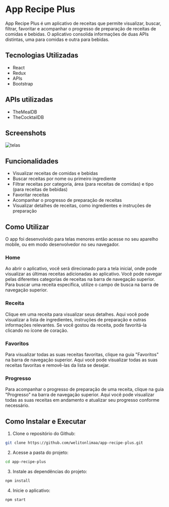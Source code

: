 # App Recipe Plus
App Recipe Plus é um aplicativo de receitas que permite visualizar, buscar, filtrar, favoritar e acompanhar o progresso de preparação de receitas de comidas e bebidas. O aplicativo consolida informações de duas APIs distintas, uma para comidas e outra para bebidas.

## Tecnologias Utilizadas
* React
* Redux
* APIs
* Bootstrap

## APIs utilizadas
* TheMealDB
* TheCocktailDB

## Screenshots

![telas](https://user-images.githubusercontent.com/108986668/235554449-68e7340d-486c-4b0d-beea-c944b642e411.png)

## Funcionalidades
* Visualizar receitas de comidas e bebidas
* Buscar receitas por nome ou primeiro ingrediente
* Filtrar receitas por categoria, área (para receitas de comidas) e tipo (para receitas de bebidas)
* Favoritar receitas
* Acompanhar o progresso de preparação de receitas
* Visualizar detalhes de receitas, como ingredientes e instruções de preparação

## Como Utilizar
O app foi desenvolvido para telas menores então acesse no seu aparelho mobile, ou em modo desenvolvedor no seu navegador.
### Home
Ao abrir o aplicativo, você será direcionado para a tela inicial, onde pode visualizar as últimas receitas adicionadas ao aplicativo. 
Você pode navegar pelas diferentes categorias de receitas na barra de navegação superior. Para buscar uma receita específica, utilize o campo de busca na barra de navegação superior.

### Receita
Clique em uma receita para visualizar seus detalhes. Aqui você pode visualizar a lista de ingredientes, instruções de preparação e outras informações relevantes. Se você gostou da receita, pode favoritá-la clicando no ícone de coração.

### Favoritos
Para visualizar todas as suas receitas favoritas, clique na guia "Favoritos" na barra de navegação superior. Aqui você pode visualizar todas as suas receitas favoritas e removê-las da lista se desejar.

### Progresso
Para acompanhar o progresso de preparação de uma receita, clique na guia "Progresso" na barra de navegação superior. Aqui você pode visualizar todas as suas receitas em andamento e atualizar seu progresso conforme necessário.

## Como Instalar e Executar

1. Clone o repositório do Github:
```bash
git clone https://github.com/welitonlimaa/app-recipe-plus.git
```
2. Acesse a pasta do projeto:
```bash
cd app-recipe-plus
```
3. Instale as dependências do projeto:
```bash
npm install
```
4. Inicie o aplicativo:
```bash
npm start
```
